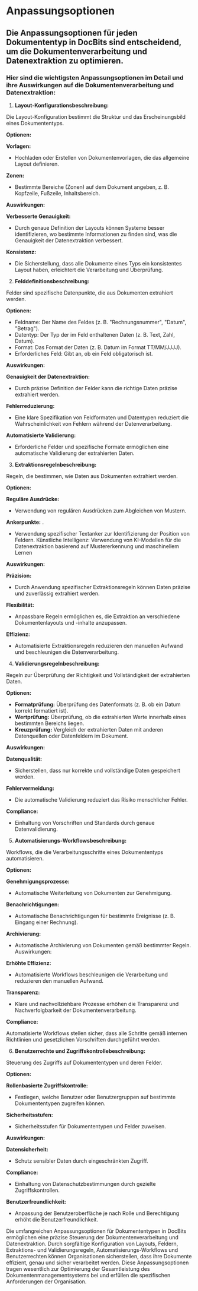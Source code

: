 # Anpassungsoptionen

## Die Anpassungsoptionen für jeden Dokumententyp in DocBits sind entscheidend, um die Dokumentenverarbeitung und Datenextraktion zu optimieren.&#x20;

### Hier sind die wichtigsten Anpassungsoptionen im Detail und ihre Auswirkungen auf die Dokumentenverarbeitung und Datenextraktion:

1. **Layout-Konfigurationsbeschreibung:**

Die Layout-Konfiguration bestimmt die Struktur und das Erscheinungsbild eines Dokumententyps.

**Optionen:**

**Vorlagen:**&#x20;

* Hochladen oder Erstellen von Dokumentenvorlagen, die das allgemeine Layout definieren.

**Zonen:**&#x20;

* Bestimmte Bereiche (Zonen) auf dem Dokument angeben, z. B. Kopfzeile, Fußzeile, Inhaltsbereich.

**Auswirkungen:**

**Verbesserte Genauigkeit:**&#x20;

* Durch genaue Definition der Layouts können Systeme besser identifizieren, wo bestimmte Informationen zu finden sind, was die Genauigkeit der Datenextraktion verbessert.

**Konsistenz:**&#x20;

* Die Sicherstellung, dass alle Dokumente eines Typs ein konsistentes Layout haben, erleichtert die Verarbeitung und Überprüfung.

2. **Felddefinitionsbeschreibung:**

Felder sind spezifische Datenpunkte, die aus Dokumenten extrahiert werden.&#x20;

**Optionen:**

* Feldname: Der Name des Feldes (z. B. "Rechnungsnummer", "Datum", "Betrag").
* Datentyp: Der Typ der im Feld enthaltenen Daten (z. B. Text, Zahl, Datum).
* Format: Das Format der Daten (z. B. Datum im Format TT/MM/JJJJ).
* Erforderliches Feld: Gibt an, ob ein Feld obligatorisch ist.

**Auswirkungen:**

**Genauigkeit der Datenextraktion:**&#x20;

* Durch präzise Definition der Felder kann die richtige Daten präzise extrahiert werden.

**Fehlerreduzierung:**&#x20;

* Eine klare Spezifikation von Feldformaten und Datentypen reduziert die Wahrscheinlichkeit von Fehlern während der Datenverarbeitung.

**Automatisierte Validierung:**&#x20;

* Erforderliche Felder und spezifische Formate ermöglichen eine automatische Validierung der extrahierten Daten.

3. **Extraktionsregelnbeschreibung:**

Regeln, die bestimmen, wie Daten aus Dokumenten extrahiert werden.

**Optionen:**

**Reguläre Ausdrücke:**&#x20;

* Verwendung von regulären Ausdrücken zum Abgleichen von Mustern.

**Ankerpunkte:** .&#x20;

* Verwendung spezifischer Textanker zur Identifizierung der Position von Feldern. Künstliche Intelligenz: Verwendung von KI-Modellen für die Datenextraktion basierend auf Mustererkennung und maschinellem Lernen

**Auswirkungen:**

**Präzision:**&#x20;

* Durch Anwendung spezifischer Extraktionsregeln können Daten präzise und zuverlässig extrahiert werden.&#x20;

**Flexibilität:**&#x20;

* Anpassbare Regeln ermöglichen es, die Extraktion an verschiedene Dokumentenlayouts und -inhalte anzupassen.&#x20;

**Effizienz:**&#x20;

* Automatisierte Extraktionsregeln reduzieren den manuellen Aufwand und beschleunigen die Datenverarbeitung.&#x20;



4. &#x20;**Validierungsregelnbeschreibung:**

Regeln zur Überprüfung der Richtigkeit und Vollständigkeit der extrahierten Daten.&#x20;

**Optionen:**

* **Formatprüfung:** Überprüfung des Datenformats (z. B. ob ein Datum korrekt formatiert ist).&#x20;
* **Wertprüfung:** Überprüfung, ob die extrahierten Werte innerhalb eines bestimmten Bereichs liegen.&#x20;
* **Kreuzprüfung:** Vergleich der extrahierten Daten mit anderen Datenquellen oder Datenfeldern im Dokument.&#x20;

**Auswirkungen:**

**Datenqualität:**&#x20;

* Sicherstellen, dass nur korrekte und vollständige Daten gespeichert werden.&#x20;

**Fehlervermeidung:**&#x20;

* Die automatische Validierung reduziert das Risiko menschlicher Fehler.&#x20;

**Compliance:**&#x20;

* Einhaltung von Vorschriften und Standards durch genaue Datenvalidierung.&#x20;

5. &#x20;**Automatisierungs-Workflowsbeschreibung:**

Workflows, die die Verarbeitungsschritte eines Dokumententyps automatisieren.&#x20;

**Optionen:**

**Genehmigungsprozesse:**&#x20;

* Automatische Weiterleitung von Dokumenten zur Genehmigung.&#x20;

**Benachrichtigungen:**&#x20;

* Automatische Benachrichtigungen für bestimmte Ereignisse (z. B. Eingang einer Rechnung).&#x20;

**Archivierung:**

* Automatische Archivierung von Dokumenten gemäß bestimmter Regeln. Auswirkungen:

**Erhöhte Effizienz:**&#x20;

* Automatisierte Workflows beschleunigen die Verarbeitung und reduzieren den manuellen Aufwand.&#x20;

**Transparenz:**&#x20;

* Klare und nachvollziehbare Prozesse erhöhen die Transparenz und Nachverfolgbarkeit der Dokumentenverarbeitung.&#x20;

**Compliance:**&#x20;

Automatisierte Workflows stellen sicher, dass alle Schritte gemäß internen Richtlinien und gesetzlichen Vorschriften durchgeführt werden.&#x20;

6. &#x20;**Benutzerrechte und Zugriffskontrollebeschreibung:**

Steuerung des Zugriffs auf Dokumententypen und deren Felder.&#x20;

**Optionen:**

**Rollenbasierte Zugriffskontrolle:**&#x20;

* Festlegen, welche Benutzer oder Benutzergruppen auf bestimmte Dokumententypen zugreifen können.&#x20;

**Sicherheitsstufen:**&#x20;

* Sicherheitsstufen für Dokumententypen und Felder zuweisen.&#x20;

**Auswirkungen:**

**Datensicherheit:**&#x20;

* Schutz sensibler Daten durch eingeschränkten Zugriff.&#x20;

**Compliance:**&#x20;

* Einhaltung von Datenschutzbestimmungen durch gezielte Zugriffskontrollen.&#x20;

**Benutzerfreundlichkeit:**&#x20;

* Anpassung der Benutzeroberfläche je nach Rolle und Berechtigung erhöht die Benutzerfreundlichkeit.&#x20;

Die umfangreichen Anpassungsoptionen für Dokumententypen in DocBits ermöglichen eine präzise Steuerung der Dokumentenverarbeitung und Datenextraktion. Durch sorgfältige Konfiguration von Layouts, Feldern, Extraktions- und Validierungsregeln, Automatisierungs-Workflows und Benutzerrechten können Organisationen sicherstellen, dass ihre Dokumente effizient, genau und sicher verarbeitet werden. Diese Anpassungsoptionen tragen wesentlich zur Optimierung der Gesamtleistung des Dokumentenmanagementsystems bei und erfüllen die spezifischen Anforderungen der Organisation.
